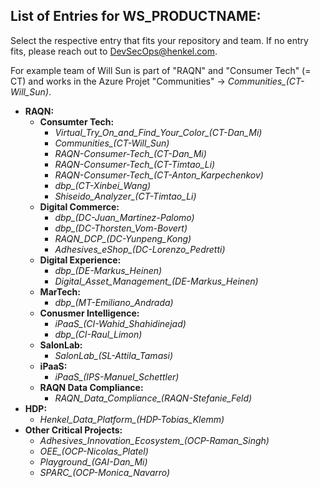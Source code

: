 ## List of Entries for WS_PRODUCTNAME:

Select the respective entry that fits your repository and team. If no entry fits, please reach out to DevSecOps@henkel.com.

For example team of Will Sun is part of "RAQN" and "Consumer Tech" (= CT) and works in the Azure Projet "Communities" -> *Communities_(CT-Will_Sun)*.


- **RAQN:**
  - **Consumter Tech:**
    - *Virtual_Try_On_and_Find_Your_Color_(CT-Dan_Mi)*
    - *Communities_(CT-Will_Sun)*
    - *RAQN-Consumer-Tech_(CT-Dan_Mi)*
    - *RAQN-Consumer-Tech_(CT-Timtao_Li)*
    - *RAQN-Consumer-Tech_(CT-Anton_Karpechenkov)*
    - *dbp_(CT-Xinbei_Wang)*
    - *Shiseido_Analyzer_(CT-Timtao_Li)*
  - **Digital Commerce:**
    - *dbp_(DC-Juan_Martinez-Palomo)*
    - *dbp_(DC-Thorsten_Vom-Bovert)*
    - *RAQN_DCP_(DC-Yunpeng_Kong)*
    - *Adhesives_eShop_(DC-Lorenzo_Pedretti)*
  - **Digital Experience:**
    - *dbp_(DE-Markus_Heinen)*
    - *Digital_Asset_Management_(DE-Markus_Heinen)*
  - **MarTech:**
    - *dbp_(MT-Emiliano_Andrada)*
  - **Conusmer Intelligence:**
    - *iPaaS_(CI-Wahid_Shahidinejad)*
    - *dbp_(CI-Raul_Limon)*
  - **SalonLab:**
    - *SalonLab_(SL-Attila_Tamasi)*
  - **iPaaS:**
    - *iPaaS_(IPS-Manuel_Schettler)*
  - **RAQN Data Compliance:**
    - *RAQN_Data_Compliance_(RAQN-Stefanie_Feld)*
- **HDP:**
  - *Henkel_Data_Platform_(HDP-Tobias_Klemm)*
- **Other Critical Projects:**
  -	*Adhesives_Innovation_Ecosystem_(OCP-Raman_Singh)*
  - *OEE_(OCP-Nicolas_Platel)*
  - *Playground_(GAI-Dan_Mi)*
  - *SPARC_(OCP-Monica_Navarro)* 